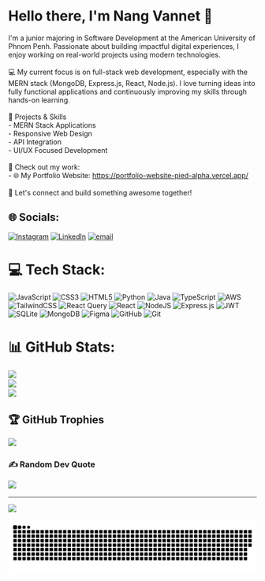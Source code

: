 # Hello there, I'm Nang Vannet 👋 
I'm a junior majoring in Software Development at the American University of Phnom Penh. Passionate about building impactful digital experiences, I enjoy working on real-world projects using modern technologies.<br><br>💻 My current focus is on full-stack web development, especially with the MERN stack (MongoDB, Express.js, React, Node.js). I love turning ideas into fully functional applications and continuously improving my skills through hands-on learning.<br><br>🚀 Projects & Skills<br>- MERN Stack Applications<br>- Responsive Web Design<br>- API Integration<br>- UI/UX Focused Development<br><br>📁 Check out my work:<br>- 🌐 My Portfolio Website: https://portfolio-website-pied-alpha.vercel.app/<br><br>🔗 Let's connect and build something awesome together!<br>


## 🌐 Socials:
[![Instagram](https://img.shields.io/badge/Instagram-%23E4405F.svg?logo=Instagram&logoColor=white)](https://instagram.com/___stay.cool____) [![LinkedIn](https://img.shields.io/badge/LinkedIn-%230077B5.svg?logo=linkedin&logoColor=white)](https://linkedin.com/in/vannetnang) [![email](https://img.shields.io/badge/Email-D14836?logo=gmail&logoColor=white)](mailto:vannetnang59@gmail.com) 

# 💻 Tech Stack:
![JavaScript](https://img.shields.io/badge/javascript-%23323330.svg?style=for-the-badge&logo=javascript&logoColor=%23F7DF1E) ![CSS3](https://img.shields.io/badge/css3-%231572B6.svg?style=for-the-badge&logo=css3&logoColor=white) ![HTML5](https://img.shields.io/badge/html5-%23E34F26.svg?style=for-the-badge&logo=html5&logoColor=white) ![Python](https://img.shields.io/badge/python-3670A0?style=for-the-badge&logo=python&logoColor=ffdd54) ![Java](https://img.shields.io/badge/java-%23ED8B00.svg?style=for-the-badge&logo=openjdk&logoColor=white) ![TypeScript](https://img.shields.io/badge/typescript-%23007ACC.svg?style=for-the-badge&logo=typescript&logoColor=white) ![AWS](https://img.shields.io/badge/AWS-%23FF9900.svg?style=for-the-badge&logo=amazon-aws&logoColor=white) ![TailwindCSS](https://img.shields.io/badge/tailwindcss-%2338B2AC.svg?style=for-the-badge&logo=tailwind-css&logoColor=white) ![React Query](https://img.shields.io/badge/-React%20Query-FF4154?style=for-the-badge&logo=react%20query&logoColor=white) ![React](https://img.shields.io/badge/react-%2320232a.svg?style=for-the-badge&logo=react&logoColor=%2361DAFB) ![NodeJS](https://img.shields.io/badge/node.js-6DA55F?style=for-the-badge&logo=node.js&logoColor=white) ![Express.js](https://img.shields.io/badge/express.js-%23404d59.svg?style=for-the-badge&logo=express&logoColor=%2361DAFB) ![JWT](https://img.shields.io/badge/JWT-black?style=for-the-badge&logo=JSON%20web%20tokens) ![SQLite](https://img.shields.io/badge/sqlite-%2307405e.svg?style=for-the-badge&logo=sqlite&logoColor=white) ![MongoDB](https://img.shields.io/badge/MongoDB-%234ea94b.svg?style=for-the-badge&logo=mongodb&logoColor=white) ![Figma](https://img.shields.io/badge/figma-%23F24E1E.svg?style=for-the-badge&logo=figma&logoColor=white) ![GitHub](https://img.shields.io/badge/github-%23121011.svg?style=for-the-badge&logo=github&logoColor=white) ![Git](https://img.shields.io/badge/git-%23F05033.svg?style=for-the-badge&logo=git&logoColor=white)
# 📊 GitHub Stats:
![](https://github-readme-stats.vercel.app/api?username=VannetNang&theme=dark&hide_border=false&include_all_commits=false&count_private=false)<br/>
![](https://nirzak-streak-stats.vercel.app/?user=VannetNang&theme=dark&hide_border=false)<br/>
![](https://github-readme-stats.vercel.app/api/top-langs/?username=VannetNang&theme=dark&hide_border=false&include_all_commits=false&count_private=false&layout=compact)

## 🏆 GitHub Trophies
![](https://github-profile-trophy.vercel.app/?username=VannetNang&theme=radical&no-frame=false&no-bg=true&margin-w=4)

### ✍️ Random Dev Quote
![](https://quotes-github-readme.vercel.app/api?type=horizontal&theme=radical)

---
[![](https://visitcount.itsvg.in/api?id=VannetNang&icon=0&color=0)](https://visitcount.itsvg.in)

<picture>
  <source media="(prefers-color-scheme: dark)" srcset="https://raw.githubusercontent.com/VannetNang/VannetNang/output/github-snake-dark.svg" />
  <source media="(prefers-color-scheme: light)" srcset="https://raw.githubusercontent.com/VannetNang/VannetNang/output/github-snake.svg" />
  <img alt="github-snake" src="https://raw.githubusercontent.com/VannetNang/VannetNang/output/github-snake.svg" />
</picture><!-- Proudly created with GPRM ( https://gprm.itsvg.in ) -->
